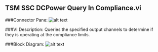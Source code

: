 ## **TSM SSC DCPower Query In Compliance.vi**
###Connector Pane:
![alt text](/Instrument%20Control/DCPower/Query/TSM%20SSC%20DCPower%20Query%20In%20Compliance.vic.png "TSM SSC DCPower Query In Compliance.vi connector pane")

###VI Description:
Queries the specified output channels to determine if they is operating at the compliance limits.

###Block Diagram:
![alt text](/Instrument%20Control/DCPower/Query/TSM%20SSC%20DCPower%20Query%20In%20Compliance.vid.png "TSM SSC DCPower Query In Compliance.vi block diagram")
